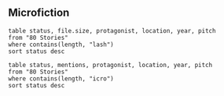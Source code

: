 
## Microfiction

```dataview
table status, file.size, protagonist, location, year, pitch
from "80 Stories"
where contains(length, "lash")
sort status desc
```

```dataview
table status, mentions, protagonist, location, year, pitch
from "80 Stories"
where contains(length, "icro")
sort status desc
```